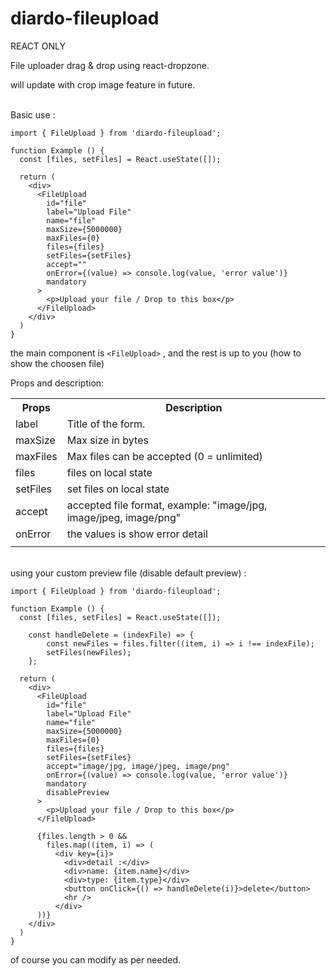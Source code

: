 # diardo-fileupload

REACT ONLY

File uploader drag & drop using react-dropzone.

will update with crop image feature in future.

<br />
Basic use :

```
import { FileUpload } from 'diardo-fileupload';

function Example () {
  const [files, setFiles] = React.useState([]);

  return (
    <div>
      <FileUpload
        id="file"
        label="Upload File"
        name="file"
        maxSize={5000000}
        maxFiles={0}
        files={files}
        setFiles={setFiles}
        accept=""
        onError={(value) => console.log(value, 'error value')}
        mandatory
      >
        <p>Upload your file / Drop to this box</p>
      </FileUpload>
    </div>
  )
}
```

the main component is `<FileUpload>` , and the rest is up to you (how to show the choosen file)

Props and description:
<table>
  <tr>
    <th>Props</th>
    <th>Description</th>
  </tr>
  <tr>
    <td>label</td>
    <td>Title of the form.</td>
  </tr>
  <tr>
    <td>maxSize</td>
    <td>Max size in bytes</td>
  </tr>
  <tr>
    <td>maxFiles</td>
    <td>Max files can be accepted (0 = unlimited)</td>
  </tr>
  <tr>
    <td>files</td>
    <td>files on local state</td>
  </tr>
  <tr>
    <td>setFiles</td>
    <td>set files on local state</td>
  </tr>
  <tr>
    <td>accept</td>
    <td>accepted file format, example: "image/jpg, image/jpeg, image/png"</td>
  </tr>
  <tr>
    <td>onError</td>
    <td>the values is show error detail</td>
  </tr>
  <tr>
    <td></td>
    <td></td>
  </tr>
</table>

<br />
using your custom preview file (disable default preview) :

```
import { FileUpload } from 'diardo-fileupload';

function Example () {
  const [files, setFiles] = React.useState([]);

	const handleDelete = (indexFile) => {
		const newFiles = files.filter((item, i) => i !== indexFile);
		setFiles(newFiles);
	};

  return (
    <div>
      <FileUpload
        id="file"
        label="Upload File"
        name="file"
        maxSize={5000000}
        maxFiles={0}
        files={files}
        setFiles={setFiles}
        accept="image/jpg, image/jpeg, image/png"
        onError={(value) => console.log(value, 'error value')}
        mandatory
        disablePreview
      >
        <p>Upload your file / Drop to this box</p>
      </FileUpload>

      {files.length > 0 &&
        files.map((item, i) => (
          <div key={i}>
            <div>detail :</div>
            <div>name: {item.name}</div>
            <div>type: {item.type}</div>
            <button onClick={() => handleDelete(i)}>delete</button>
            <hr />
          </div>
      ))}
    </div>
  )
}
```

of course you can modify as per needed.
